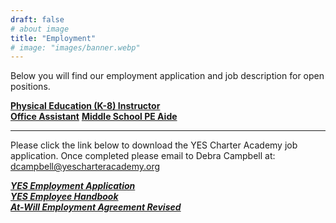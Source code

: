 ```yaml
---
draft: false
# about image
title: "Employment"
# image: "images/banner.webp"
---
```

Below you will find our employment application and job description for open positions.  

**[Physical Education (K-8) Instructor](/documents/PE-Teacher-Job-Description.pdf)**  
**[Office Assistant](/documents/Office-Assistant-Job-Description.pdf)**
**[Middle School PE Aide](/documents/PE-Aide.pdf)**  
<hr>  

Please click the link below to download the YES Charter Academy job application. Once completed please email to Debra Campbell at:    
dcampbell@yescharteracademy.org  

***[YES Employment Application](/documents/YES-Employment-Application.032717.docx)***  
***[YES Employee Handbook](/documents/YES_EMPLOYEE_HANDBOOK_2015-162.doc)***  
***[At-Will Employment Agreement Revised](/documents/At-Will-Employment-Agreement-Revised-12-13.doc)***  